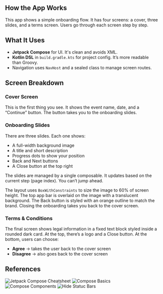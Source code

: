 ## How the App Works

This app shows a simple onboarding flow. It has four screens: a cover, three slides, and a terms screen. Users go through each screen step by step.

## What It Uses

- **Jetpack Compose** for UI. It's clean and avoids XML.
- **Kotlin DSL** in `build.gradle.kts` for project config. It’s more readable than Groovy.
- Navigation uses `NavHost` and a sealed class to manage screen routes.

## Screen Breakdown

### Cover Screen

This is the first thing you see. It shows the event name, date, and a “Continue” button. The button takes you to the onboarding slides.

### Onboarding Slides

There are three slides. Each one shows:
- A full-width background image
- A title and short description
- Progress dots to show your position
- Back and Next buttons
- A Close button at the top right

The slides are managed by a single composable. It updates based on the current step (page index). You can’t jump ahead.

The layout uses `BoxWithConstraints` to size the image to 60% of screen height. The top app bar is overlaid on the image with a translucent background. The Back button is styled with an orange outline to match the brand. Closing the onboarding takes you back to the cover screen.

### Terms & Conditions

The final screen shows legal information in a fixed text block styled inside a rounded dark card. At the top, there’s a logo and a Close button. At the bottom, users can choose:

- **Agree** -> takes the user back to the cover screen
- **Disagree** -> also goes back to the cover screen

## References

![Jetpack Compose Cheatsheet](https://blog.stackademic.com/jetpack-compose-cheatsheet-your-quick-guide-to-modern-android-ui-development-0f24b5d6b7fe)
![Compose Basics](https://developer.android.com/codelabs/jetpack-compose-basics#0)
![Compose Components](https://developer.android.com/develop/ui/compose/components)
![Hide Statuc Bars](https://developer.android.com/develop/ui/views/layout/immersive)